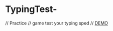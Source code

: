 # TypingTest-
// Practice //  game test your typing sped //
[DEMO](https://markorakonjac.github.io/TypingTest-/)
